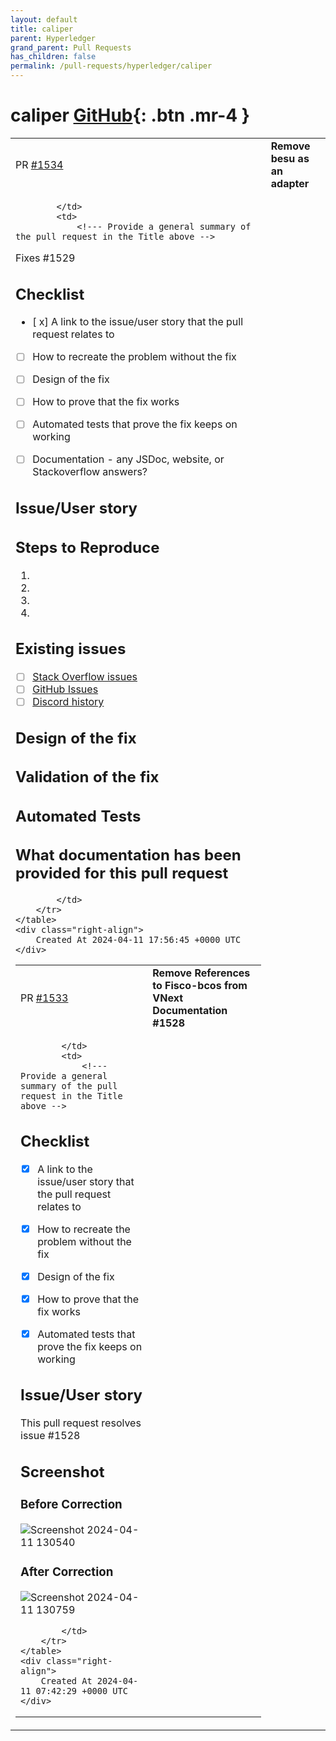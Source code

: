 ```yaml
---
layout: default
title: caliper
parent: Hyperledger
grand_parent: Pull Requests
has_children: false
permalink: /pull-requests/hyperledger/caliper
---
```


# caliper <span class="fs-3 right-align">[GitHub](https://github.com/hyperledger/caliper){: .btn .mr-4 }</span>


<div>
    <table>
        <tr>
            <td>
                PR <a href="https://github.com/hyperledger/caliper/pull/1534" class=".btn">#1534</a>
            </td>
            <td>
                <b>
                    Remove besu as an adapter
                </b>
            </td>
        </tr>
        <tr>
            <td>
                
            </td>
            <td>
                <!--- Provide a general summary of the pull request in the Title above -->
Fixes #1529
## Checklist
 - [ x]  A link to the issue/user story that the pull request relates to
 - [ ]  How to recreate the problem without the fix
 - [ ]  Design of the fix
 - [ ]  How to prove that the fix works
 - [ ]  Automated tests that prove the fix keeps on working
 - [ ]  Documentation - any JSDoc, website, or Stackoverflow answers?


## Issue/User story
<!--- What issue / user story is this for -->

## Steps to Reproduce
<!--- Provide a link to a live example, or an unambiguous set of steps to -->
<!--- reproduce this bug include code to reproduce, if relevant -->
1.
2.
3.
4.


## Existing issues
<!-- Have you searched for any existing issues or are their any similar issues that you've found? -->
- [ ] [Stack Overflow issues](http://stackoverflow.com/tags/hyperledger-caliper)
- [ ] [GitHub Issues](https://github.com/hyperledger/caliper/issues)
- [ ] [Discord history](https://discord.com/channels/905194001349627914/941417677778473031)

<!-- please include any links to issues here -->

## Design of the fix
<!-- Focus on why you designed this fix this way, and what was discounted. Do not describe just the code - we can read that! -->

## Validation of the fix
<!-- Over and above the tests, what has been done to prove this works? -->

## Automated Tests
<!-- Please describe the automated tests that are put in place to stop this recurring -->

## What documentation has been provided for this pull request
<!-- JSDocs, WebSite and answers to Stack Overflow questions are possible documentation sources -->

            </td>
        </tr>
    </table>
    <div class="right-align">
        Created At 2024-04-11 17:56:45 +0000 UTC
    </div>
</div>

<div>
    <table>
        <tr>
            <td>
                PR <a href="https://github.com/hyperledger/caliper/pull/1533" class=".btn">#1533</a>
            </td>
            <td>
                <b>
                    Remove References to Fisco-bcos from VNext Documentation #1528
                </b>
            </td>
        </tr>
        <tr>
            <td>
                
            </td>
            <td>
                <!--- Provide a general summary of the pull request in the Title above -->

## Checklist
 - [x]  A link to the issue/user story that the pull request relates to
 - [x]  How to recreate the problem without the fix
 - [x]  Design of the fix
 - [x]  How to prove that the fix works
 - [x]  Automated tests that prove the fix keeps on working


## Issue/User story
This pull request resolves issue #1528 

## Screenshot
### Before Correction
![Screenshot 2024-04-11 130540](https://github.com/hyperledger/caliper/assets/96948435/42a1fb73-f2bb-4470-82b6-9abf3c6e8517)

### After Correction
![Screenshot 2024-04-11 130759](https://github.com/hyperledger/caliper/assets/96948435/1204db54-2d90-4a7b-80c9-5ccbb897bd93)





            </td>
        </tr>
    </table>
    <div class="right-align">
        Created At 2024-04-11 07:42:29 +0000 UTC
    </div>
</div>

